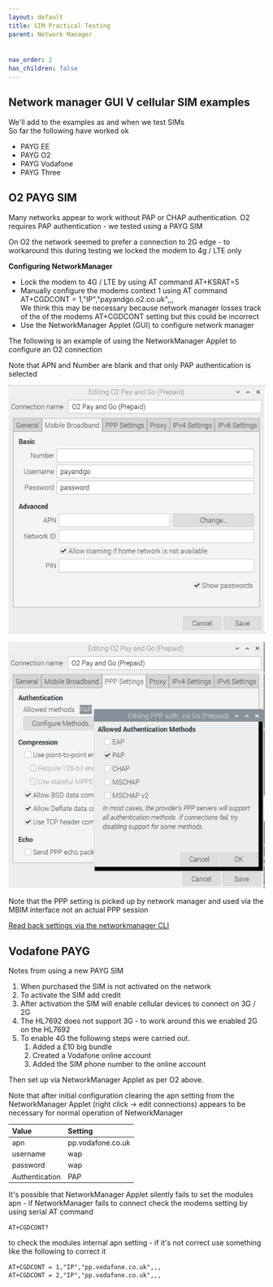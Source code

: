 ```yaml
---
layout: default
title: SIM Practical Testing
parent: Network Manager


nav_order: 2
has_children: false
---
```




## Network manager GUI V cellular SIM examples    
We'll add to the examples as and when we test SIMs  
So far the following have worked ok  

* PAYG EE
* PAYG O2
* PAYG Vodafone
* PAYG Three

## O2 PAYG SIM 

Many networks appear to work without PAP or CHAP authentication.
 O2 requires PAP authentication - we tested using a PAYG SIM  

On O2 the network seemed to prefer a connection to 2G edge - to workaround this during testing
 we locked the modem to 4g / LTE only

**Configuring NetworkManager**

* Lock the modem to 4G / LTE by using AT command AT+KSRAT=5 
* Manually configure the modems context 1 using AT command
  AT+CGDCONT = 1,"IP","payandgo.o2.co.uk",,,  
  We think this may be necessary  because network manager losses track of the
   of the modems AT+CGDCONT setting but this could be incorrect 
* Use the NetworkManager Applet (GUI) to configure network manager

The following is an example of using the NetworkManager Applet to configure 
 an O2 connection  

Note that APN and Number are blank and that only PAP authentication is selected 

![Setting Mobile Broadband](./o2_networkManagerGui_mobileBroadband.png)

![Setting PAP authentication](./o2_networkManagerGui_pppSettings.png)  

Note that the PPP setting is picked up by network manager and used via the MBIM interface
 not an actual PPP session

[Read back settings via the networkmanager CLI](./example_nmcli_configRead_O2_HL7692.md)
  

## Vodafone PAYG

Notes from using a new PAYG SIM  
1. When purchased the SIM is not activated on the network
1. To activate the SIM add credit 
1. After activation the SIM will enable cellular devices to connect on 3G / 2G
1. The HL7692 does not support 3G - to work around this we enabled 2G on the HL7692
1. To enable 4G the following steps were carried out.  
   1. Added a £10 big bundle 
   1. Created a Vodafone online account
   1. Added the SIM phone number to the online account 


Then set up via NetworkManager Applet as per O2 above.

Note that after initial configuration clearing the apn setting from the NetworkManager Applet
 (right click -> edit connections) appears to be necessary for normal operation of NetworkManager
 
| **Value**          | **Setting**        |
|:------------------ |:------------------ |
| apn    	           | pp.vodafone.co.uk  |
| username 	         | wap                |
| password 	         | wap                |
| Authentication     | PAP                |


It's possible that NetworkManager Applet silently fails to set the modules apn - 
if NetworkManager fails to connect check the modems setting by using serial AT command 
```
AT+CGDCONT? 
```
to check the modules internal apn setting - if it's not correct use something like the
 following to correct it

```
AT+CGDCONT = 1,"IP","pp.vodafone.co.uk",,,
AT+CGDCONT = 2,"IP","pp.vodafone.co.uk",,,
```

